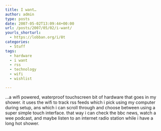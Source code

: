 ```yaml
---
title: I want…
author: admin
type: posts
date: 2007-05-02T13:09:44+00:00
url: /posts/2007/05/02/i-want/
yourls_shorturl:
  - https://lobban.org/i/8t
categories:
  - Stuff
tags:
  - hardware
  - i want
  - rss
  - technology
  - wifi
  - wishlist

---
```

&#8230;a wifi powered, waterproof touchscreen bit of hardware that goes in my shower. it uses the wifi to track rss feeds which i pick using my computer during setup, ans which i can scroll through and choose between using a super simple touch interface. that way i can check the bbc news, watch a wee podcast, and maybe listen to an internet radio station while i have a long hot shower.